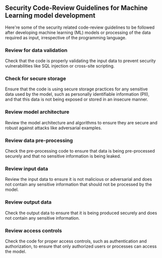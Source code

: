 ## Security Code-Review Guidelines for Machine Learning model development

Here're some of the security related code-review guidelines to be followed after developing machine learning (ML) models or processing of the data required as input, irrespective of the programming language.

### Review for data validation
Check that the code is properly validating the input data to prevent security vulnerabilities like SQL injection or cross-site scripting.

### Check for secure storage
Ensure that the code is using secure storage practices for any sensitive data used by the model, such as personally identifiable information (PII), and that this data is not being exposed or stored in an insecure manner.

### Review model architecture
Review the model architecture and algorithms to ensure they are secure and robust against attacks like adversarial examples.

### Review data pre-processing
Check the pre-processing code to ensure that data is being pre-processed securely and that no sensitive information is being leaked.

### Review input data
Review the input data to ensure it is not malicious or adversarial and does not contain any sensitive information that should not be processed by the model.

### Review output data
Check the output data to ensure that it is being produced securely and does not contain any sensitive information.

### Review access controls
Check the code for proper access controls, such as authentication and authorization, to ensure that only authorized users or processes can access the model.